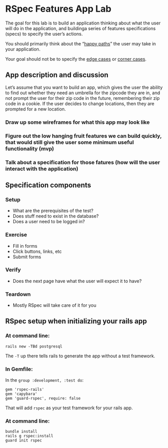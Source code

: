 # RSpec Features App Lab

The goal for this lab is to build an application thinking about what the user will do in the application, and buildinga series of features specifications (specs) to specify the user’s actions. 

You should primarily think about the “[happy paths](http://en.wikipedia.org/wiki/Happy_path)” the user may take in your application. 

Your goal should not be to specify the [edge cases](http://en.wikipedia.org/wiki/Edge_case) or [corner cases](http://en.wikipedia.org/wiki/Corner_case).

## App description and discussion

Let’s assume that you want to build an app, which gives the user the ability to find out whether they need an umbrella for the zipcode they are in, and not prompt the user for their zip code in the future, remembering their zip code in a cookie. If the user decides to change locations, then they are prompted for a new location.

### Draw up some wireframes for what this app may look like

### Figure out the low hanging fruit features we can build quickly, that would still give the user some minimum useful functionality (mvp)

### Talk about a specification for those fatures (how will the user interact with the application)

## Specification components

### Setup
* What are the prerequisites of the test?
* Does stuff need to exist in the database?
* Does a user need to be logged in?

### Exercise
* Fill in forms
* Click buttons, links, etc
* Submit forms

### Verify
* Does the next page have what the user will expect it to have?

### Teardown
* Mostly RSpec will take care of it for you

## RSpec setup when initializing your rails app

### At command line:

```
rails new -TBd postgresql
```

The `-T` up there tells rails to generate the app without a test framework.

### In Gemfile:

In the `group :development, :test do`:

```
gem 'rspec-rails'
gem 'capybara'
gem 'guard-rspec', require: false
```

That will add `rspec` as your test framework for your rails app.

### At command line:

```
bundle install
rails g rspec:install
guard init rspec
```